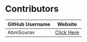 # Contributors

| GitHub Username | Website |
| --------------- | ------- |
| AbmSourav | [Click Here](https://abmsourav.com) |
